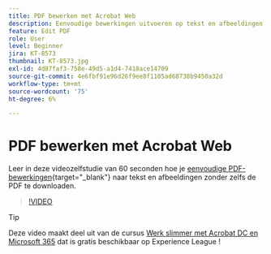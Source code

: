 ```yaml
---
title: PDF bewerken met Acrobat Web
description: Eenvoudige bewerkingen uitvoeren op tekst en afbeeldingen zonder zelfs de PDF te downloaden
feature: Edit PDF
role: User
level: Beginner
jira: KT-8573
thumbnail: KT-8573.jpg
exl-id: 4d87faf3-758e-49d5-a1d4-7418ace14709
source-git-commit: 4e6fbf91e96d26f9ee8f1105ad68738b9450a32d
workflow-type: tm+mt
source-wordcount: '75'
ht-degree: 6%

---
```


# PDF bewerken met Acrobat Web

Leer in deze videozelfstudie van 60 seconden hoe je [eenvoudige PDF-bewerkingen](https://www.adobe.com/nl/acrobat/online/pdf-editor.html){target="_blank"} naar tekst en afbeeldingen zonder zelfs de PDF te downloaden.

>[!VIDEO](https://video.tv.adobe.com/v/336362?quality=12&learn=on&hidetitle=true)

>[!TIP]
>
>Deze video maakt deel uit van de cursus [Werk slimmer met Acrobat DC en Microsoft 365](https://experienceleague.adobe.com/?recommended=Acrobat-U-1-2021.microsoft365) dat is gratis beschikbaar op Experience League !
